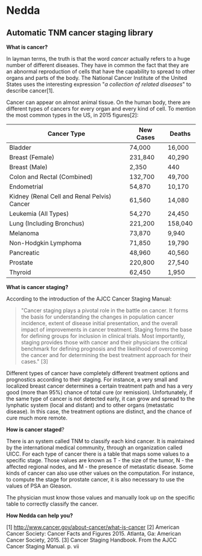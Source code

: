 # Nedda
## Automatic TNM cancer staging library

**What is cancer?**

In layman terms, the truth is that the word *cancer* actually refers to a huge number
of different diseases. They have in common the fact that they are an abnormal 
reproduction of cells that have the capability to spread to other organs and parts 
of the body. The National Cancer Institute of the United States uses the interesting
expression "*a collection of related diseases*" to describe cancer[1].
  
Cancer can appear on almost animal tissue. On the human body, there are different
types of cancers for every organ and every kind of cell. To mention the most common
types in the US, in 2015 figures[2]:

|Cancer Type                                 | New Cases | Deaths  |
|--------------------------------------------|-----------|---------|
|Bladder                                     |	74,000   |  16,000 |
|Breast (Female)	                         | 231,840   |  40,290 |
|Breast (Male)       	                     |   2,350   |     440 |
|Colon and Rectal (Combined)	             | 132,700   |  49,700 |
|Endometrial	                             |  54,870   |  10,170 |
|Kidney (Renal Cell and Renal Pelvis) Cancer |	61,560   |  14,080 |
|Leukemia (All Types)	                     |  54,270   |  24,450 |
|Lung (Including Bronchus)	                 | 221,200   | 158,040 |
|Melanoma	                                 |  73,870   |   9,940 |
|Non-Hodgkin Lymphoma	                     |  71,850   |  19,790 |
|Pancreatic	                                 |  48,960   |  40,560 |
|Prostate	                                 | 220,800   |  27,540 |
|Thyroid	                                 |  62,450   |   1,950 |

**What is cancer staging?**

According to the introduction of the AJCC Cancer Staging Manual:

> "Cancer staging plays a pivotal role in the battle on cancer. It forms the basis for
> understanding the changes in population cancer incidence, extent of disease initial
> presentation, and the overall impact of improvements in cancer treatment. Staging
> forms the base for defining groups for inclusion in clinical trials. Most importantly,
> staging provides those with cancer and their physicians the critical benchmark for
> defining prognosis and the likelihood of overcoming the cancer and for determining
> the best treatment approach for their cases." [3]

Different types of cancer have completely different treatment options and prognostics
according to their staging. For instance, a very small and localized breast cancer
determines a certain treatment path and has a very good (more than 95%) chance of
total cure (or remission). Unfortunately, if the same type of cancer is not detected
early, it can grow and spread to the lynphatic system (local and distant) and to
other organs (metastatic disease). In this case, the treatment options are distinct,
and the chance of cure much more remote.

**How is cancer staged**?

There is an system called TNM to classify each kind cancer. It is maintained by the
international medical community, through an organization called UICC. For each type
of cancer there is a table that maps some values to a specific stage. Those values are
known as T - the size of the tumor, N - the affected regional nodes, and M - the presence
of metastatic disease. Some kinds of cancer can also use other values on the computation. For
instance, to compute the stage for prostate cancer, it is also necessary to use the values of
PSA an Gleason.

The physician must know those values and manually look up on the specific table to correctly 
classify the cancer.

**How Nedda can help you?**



[1] http://www.cancer.gov/about-cancer/what-is-cancer
[2] American Cancer Society: Cancer Facts and Figures 2015. Atlanta, Ga: American Cancer Society, 2015. 
[3] Cancer Staging Handbook. From the AJCC Cancer Staging Manual. p. vii

